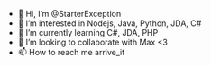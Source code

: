 - 👋 Hi, I’m @StarterException
- 👀 I’m interested in Nodejs, Java, Python, JDA, C#
- 🌱 I’m currently learning C#, JDA, PHP
- 💞️ I’m looking to collaborate with Max <3
- 📫 How to reach me arrive_it
